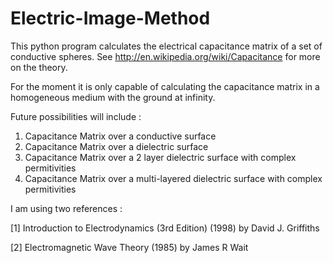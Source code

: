 # Electric-Image-Method

This python program calculates the electrical capacitance matrix of a set of conductive spheres. See http://en.wikipedia.org/wiki/Capacitance for more on the theory.

For the moment it is only capable of calculating the capacitance matrix in a homogeneous medium with the ground at infinity.

Future possibilities will include :

1. Capacitance Matrix over a conductive surface
2. Capacitance Matrix over a dielectric surface
3. Capacitance Matrix over a 2 layer dielectric surface with complex permitivities
4. Capacitance Matrix over a multi-layered dielectric surface with complex permitivities

I am using two references :

[1] Introduction to Electrodynamics (3rd Edition) (1998) by David J. Griffiths

[2] Electromagnetic Wave Theory (1985) by James R Wait  


